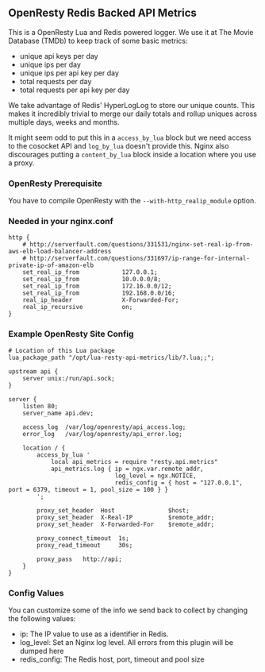 ## OpenResty Redis Backed API Metrics
This is a OpenResty Lua and Redis powered logger. We use it at The Movie Database (TMDb) to keep track of some basic metrics:

* unique api keys per day
* unique ips per day
* unique ips per api key per day
* total requests per day
* total requests per api key per day

We take advantage of Redis' HyperLogLog to store our unique counts. This makes it incredibly trivial to merge our daily totals and rollup uniques across multiple days, weeks and months.

It might seem odd to put this in a `access_by_lua` block but we need access to the cosocket API and `log_by_lua` doesn't provide this. Nginx also discourages putting a `content_by_lua` block inside a location where you use a proxy.

### OpenResty Prerequisite
You have to compile OpenResty with the `--with-http_realip_module` option.

### Needed in your nginx.conf
```
http {
    # http://serverfault.com/questions/331531/nginx-set-real-ip-from-aws-elb-load-balancer-address
    # http://serverfault.com/questions/331697/ip-range-for-internal-private-ip-of-amazon-elb
    set_real_ip_from            127.0.0.1;
    set_real_ip_from            10.0.0.0/8;
    set_real_ip_from            172.16.0.0/12;
    set_real_ip_from            192.168.0.0/16;
    real_ip_header              X-Forwarded-For;
    real_ip_recursive           on;
}
```

### Example OpenResty Site Config
```
# Location of this Lua package
lua_package_path "/opt/lua-resty-api-metrics/lib/?.lua;;";

upstream api {
    server unix:/run/api.sock;
}

server {
    listen 80;
    server_name api.dev;

    access_log  /var/log/openresty/api_access.log;
    error_log   /var/log/openresty/api_error.log;

    location / {
        access_by_lua '
            local api_metrics = require "resty.api.metrics"
	      	api_metrics.log { ip = ngx.var.remote_addr,
	                          log_level = ngx.NOTICE,
	                          redis_config = { host = "127.0.0.1", port = 6379, timeout = 1, pool_size = 100 } }
        ';

        proxy_set_header  Host               $host;
        proxy_set_header  X-Real-IP          $remote_addr;
        proxy_set_header  X-Forwarded-For    $remote_addr;

        proxy_connect_timeout  1s;
        proxy_read_timeout     30s;

        proxy_pass   http://api;
    }
}
```

### Config Values
You can customize some of the info we send back to collect by changing the following values:

* ip: The IP value to use as a identifier in Redis.
* log_level: Set an Nginx log level. All errors from this plugin will be dumped here
* redis_config: The Redis host, port, timeout and pool size
